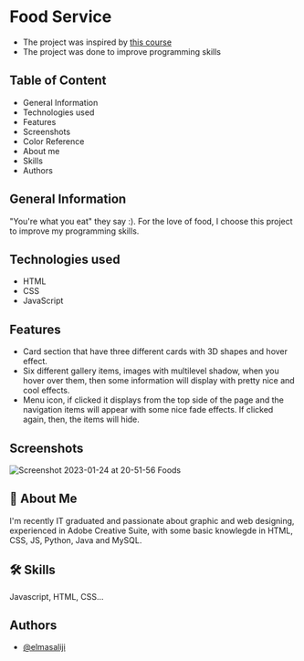 
# Food Service

- The project was inspired by [this course](https://www.udemy.com/course/10-mega-responsive-websites-with-html-css-and-javascript/)
- The project was done to improve programming skills





## Table of Content
- General Information
- Technologies used
- Features
- Screenshots
- Color Reference
- About me
- Skills
- Authors

## General Information
"You're what you eat" they say :). For the love of food, I choose this project to improve my programming skills.
## Technologies used
- HTML
- CSS
- JavaScript
## Features
- Card section that have three different cards with 3D shapes and hover effect.
- Six different gallery items, images with multilevel shadow, when you hover over them, then some information will display with pretty nice and cool effects.
- Menu icon, if clicked it displays from the top side of the page and the navigation items will appear with some nice fade effects. If clicked again, then, the items will hide.


## Screenshots

![Screenshot 2023-01-24 at 20-51-56 Foods](https://user-images.githubusercontent.com/117161570/214445563-5837d4d0-be8c-4219-b1db-149484b97ffb.png)



## 🚀 About Me
I'm recently IT graduated and passionate about graphic and web designing, experienced in Adobe Creative Suite, with some basic knowlegde in HTML, CSS, JS, Python, Java and MySQL.


## 🛠 Skills
Javascript, HTML, CSS...


## Authors

- [@elmasaliji](https://www.github.com/elmasaliji)

